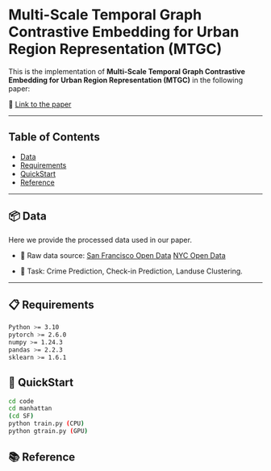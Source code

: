 # Multi-Scale Temporal Graph Contrastive Embedding for Urban Region Representation (MTGC)

This is the implementation of **Multi-Scale Temporal Graph Contrastive Embedding for Urban Region Representation (MTGC)** in the following paper:


📄 [Link to the paper]()

---

## Table of Contents

- [Data](#data)
- [Requirements](#requirements)
- [QuickStart](#quickstart)
- [Reference](#reference)

---

## 📦 Data

Here we provide the processed data used in our paper.

- 📁 Raw data source: 
[San Francisco Open Data](https://datasf.org/opendata/)
[NYC Open Data](https://opendata.cityofnewyork.us/)

- 📌 Task: Crime Prediction, Check-in Prediction, Landuse Clustering.

---

## 📋 Requirements

```bash
Python >= 3.10
pytorch >= 2.6.0
numpy >= 1.24.3
pandas >= 2.2.3
sklearn >= 1.6.1
```

## 🚀 QuickStart
```bash
cd code
cd manhattan 
(cd SF)
python train.py (CPU)
python gtrain.py (GPU)
```

## 📚 Reference
